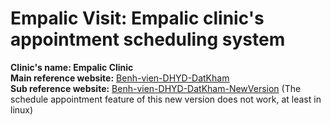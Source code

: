 # Empalic Visit: Empalic clinic's appointment scheduling system  
**Clinic's name: Empalic Clinic**  
**Main reference website:**
  [Benh-vien-DHYD-DatKham](https://umc-v1.medpro.vn/)  
**Sub reference website:**
  [Benh-vien-DHYD-DatKham-NewVersion](https://medpro.vn/umc1/) (The schedule appointment feature of this new version does not work, at least in linux)  
